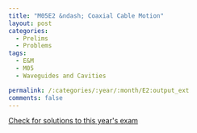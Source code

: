 ```yaml
---
title: "M05E2 &ndash; Coaxial Cable Motion"
layout: post
categories:
  - Prelims
  - Problems
tags:
  - E&M
  - M05
  - Waveguides and Cavities

permalink: /:categories/:year/:month/E2:output_ext
comments: false
---
```

<object data="2005M2E.pdf" type="application/pdf" width="100%" height="500"></object>
<div class="message"><a href='https://princetonprelim.com/prelim/15/'>Check for solutions to this year's exam</a></div>